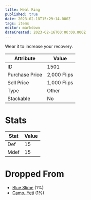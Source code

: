 ```yaml
---
title: Heal Ring
published: true
date: 2023-02-18T15:29:14.000Z
tags: items
editor: markdown
dateCreated: 2023-02-16T00:00:00.000Z
---
```


Wear it to increase your recovery.

|Attribute|Value|
|-|-|
|ID|1501|
|Purchase Price|2,000 Flips|
|Sell Price|1,000 Flips|
|Type|Other|
|Stackable|No|

# Stats
|Stat|Value|
|-|-|
|Def|15|
|Mdef|15|

# Dropped From
 * [Blue Slime](/monsters/blue-slime.md) (1%)
 * [Camo. Yeti](/monsters/camo-yeti.md) (1%)

